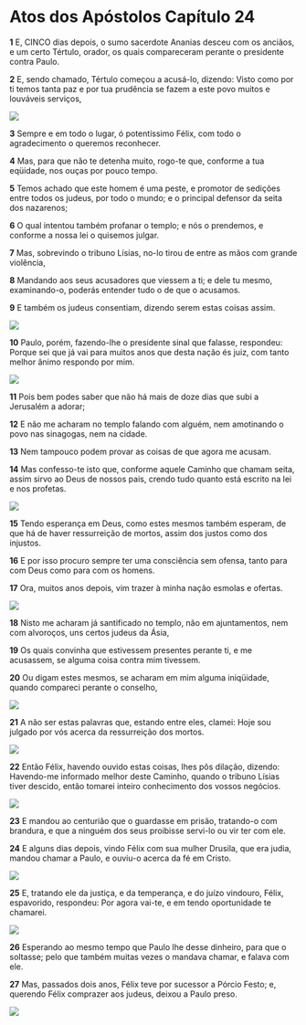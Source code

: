 # Atos dos Apóstolos Capítulo 24

**1** 	E, CINCO dias depois, o sumo sacerdote Ananias desceu com os anciãos, e um certo Tértulo, orador, os quais compareceram perante o presidente contra Paulo.

**2** 	E, sendo chamado, Tértulo começou a acusá-lo, dizendo: Visto como por ti temos tanta paz e por tua prudência se fazem a este povo muitos e louváveis serviços,

![](../Images/SweetPublishing/44-24-1.jpg) 

**3** 	Sempre e em todo o lugar, ó potentíssimo Félix, com todo o agradecimento o queremos reconhecer.

**4** 	Mas, para que não te detenha muito, rogo-te que, conforme a tua eqüidade, nos ouças por pouco tempo.

**5** 	Temos achado que este homem é uma peste, e promotor de sedições entre todos os judeus, por todo o mundo; e o principal defensor da seita dos nazarenos;

**6** 	O qual intentou também profanar o templo; e nós o prendemos, e conforme a nossa lei o quisemos julgar.

**7** 	Mas, sobrevindo o tribuno Lísias, no-lo tirou de entre as mãos com grande violência,

**8** 	Mandando aos seus acusadores que viessem a ti; e dele tu mesmo, examinando-o, poderás entender tudo o de que o acusamos.

**9** 	E também os judeus consentiam, dizendo serem estas coisas assim.

![](../Images/SweetPublishing/44-24-2.jpg) 

**10** 	Paulo, porém, fazendo-lhe o presidente sinal que falasse, respondeu: Porque sei que já vai para muitos anos que desta nação és juiz, com tanto melhor ânimo respondo por mim.

![](../Images/SweetPublishing/44-24-3.jpg) 

**11** 	Pois bem podes saber que não há mais de doze dias que subi a Jerusalém a adorar;

**12** 	E não me acharam no templo falando com alguém, nem amotinando o povo nas sinagogas, nem na cidade.

**13** 	Nem tampouco podem provar as coisas de que agora me acusam.

**14** 	Mas confesso-te isto que, conforme aquele Caminho que chamam seita, assim sirvo ao Deus de nossos pais, crendo tudo quanto está escrito na lei e nos profetas.

![](../Images/SweetPublishing/44-24-4.jpg) 

**15** 	Tendo esperança em Deus, como estes mesmos também esperam, de que há de haver ressurreição de mortos, assim dos justos como dos injustos.

**16** 	E por isso procuro sempre ter uma consciência sem ofensa, tanto para com Deus como para com os homens.

**17** 	Ora, muitos anos depois, vim trazer à minha nação esmolas e ofertas.

![](../Images/SweetPublishing/44-24-5.jpg) 

**18** 	Nisto me acharam já santificado no templo, não em ajuntamentos, nem com alvoroços, uns certos judeus da Ásia,

**19** 	Os quais convinha que estivessem presentes perante ti, e me acusassem, se alguma coisa contra mim tivessem.

**20** 	Ou digam estes mesmos, se acharam em mim alguma iniqüidade, quando compareci perante o conselho,

![](../Images/SweetPublishing/44-24-6.jpg) 

**21** 	A não ser estas palavras que, estando entre eles, clamei: Hoje sou julgado por vós acerca da ressurreição dos mortos.

![](../Images/SweetPublishing/44-24-7.jpg) 

**22** 	Então Félix, havendo ouvido estas coisas, lhes pôs dilação, dizendo: Havendo-me informado melhor deste Caminho, quando o tribuno Lísias tiver descido, então tomarei inteiro conhecimento dos vossos negócios.

![](../Images/SweetPublishing/44-24-8.jpg) 

**23** 	E mandou ao centurião que o guardasse em prisão, tratando-o com brandura, e que a ninguém dos seus proibisse servi-lo ou vir ter com ele.

**24** 	E alguns dias depois, vindo Félix com sua mulher Drusila, que era judia, mandou chamar a Paulo, e ouviu-o acerca da fé em Cristo.

![](../Images/SweetPublishing/44-24-9.jpg) 

**25** 	E, tratando ele da justiça, e da temperança, e do juízo vindouro, Félix, espavorido, respondeu: Por agora vai-te, e em tendo oportunidade te chamarei.

![](../Images/SweetPublishing/44-24-10.jpg) 

**26** 	Esperando ao mesmo tempo que Paulo lhe desse dinheiro, para que o soltasse; pelo que também muitas vezes o mandava chamar, e falava com ele.

**27** 	Mas, passados dois anos, Félix teve por sucessor a Pórcio Festo; e, querendo Félix comprazer aos judeus, deixou a Paulo preso.

![](../Images/SweetPublishing/44-24-11.jpg) 

